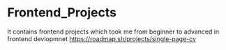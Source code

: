 # Frontend_Projects
It contains frontend projects which took me from beginner to advanced in frontend devlopmnet
https://roadmap.sh/projects/single-page-cv
